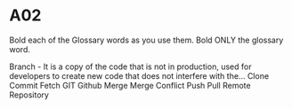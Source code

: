 # A02
  Bold each of the Glossary words as you use them. Bold ONLY the glossary word.
  
  Branch - It is a copy of the code that is not in production, used for developers to create new code that does not interfere with the... 
  Clone
  Commit
  Fetch
  GIT
  Github
  Merge
  Merge Conflict
  Push
  Pull
  Remote
  Repository
